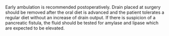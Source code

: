 Early ambulation is recommended postoperatively. Drain placed at surgery should be removed after the oral diet is advanced and the patient tolerates a regular diet without an increase of drain output. If there is suspicion of a pancreatic fistula, the fluid should be tested for amylase and lipase which are expected to be elevated.